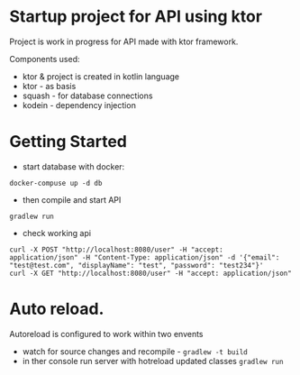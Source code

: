 # Startup project for API using ktor

Project is work in progress for API made with ktor framework.

Components used:

- ktor & project is created in kotlin language
- ktor - as basis
- squash - for database connections
- kodein - dependency injection

# Getting Started

- start database with docker:

```
docker-compuse up -d db
```

- then compile and start API

```
gradlew run
```

- check working api

```
curl -X POST "http://localhost:8080/user" -H "accept: application/json" -H "Content-Type: application/json" -d '{"email": "test@test.com", "displayName": "test", "password": "test234"}'
curl -X GET "http://localhost:8080/user" -H "accept: application/json"
```

# Auto reload.

Autoreload is configured to work within two envents

- watch for source changes and recompile - `gradlew -t build`
- in ther console run server with hotreload updated classes `gradlew run`
